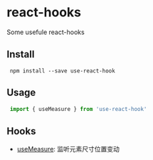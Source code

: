 # react-hooks

Some usefule react-hooks

## Install

```
 npm install --save use-react-hook
```

## Usage

```js
 import { useMeasure } from 'use-react-hook'
```

## Hooks

- [useMeasure](/hooks/useMeasure): 监听元素尺寸位置变动